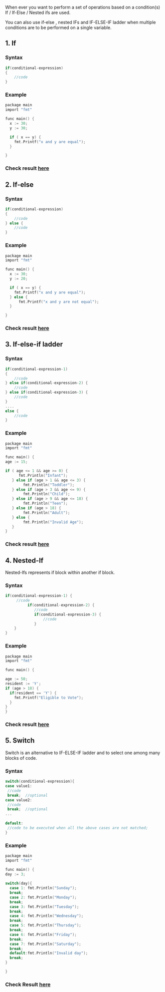 When ever you want to perform a set of operations based on a condition(s) If / If-Else / Nested ifs are used.

You can also use if-else , nested IFs and IF-ELSE-IF ladder when multiple conditions are to be performed on a single variable.

## 1. If

### Syntax

```c
if(conditional-expression)
{
    //code
}
```
### Example

```c
package main
import "fmt"

func main() {
  x := 30;
  y := 30;

  if ( x == y) {
    fmt.Printf("x and y are equal");
  }

}
```
### Check result [here](https://onecompiler.com/go/3vpq3azq3)

## 2. If-else

### Syntax

```c
if(conditional-expression)
{
    //code
} else {
    //code
}
```
### Example

```c
package main
import "fmt"

func main() {
  x := 30;
  y := 20;

  if ( x == y) {
    fmt.Printf("x and y are equal");
  } else {
      fmt.Printf("x and y are not equal");  
  }

}
```
### Check result [here](https://onecompiler.com/go/3vpq3ewjt)

## 3. If-else-if ladder

### Syntax
```c
if(conditional-expression-1)
{
    //code
} else if(conditional-expression-2) {
    //code
} else if(conditional-expression-3) {
    //code
}
....
else {
    //code
}
```

### Example
```c
package main
import "fmt"

func main() {
age := 15;

if ( age <= 1 && age >= 0) {
      fmt.Println("Infant");
   } else if (age > 1 && age <= 3) {
        fmt.Println("Toddler");
   } else if (age > 3 && age <= 9) {
        fmt.Println("Child");
   } else if (age > 9 && age <= 18) {
        fmt.Println("Teen");
   } else if (age > 18) {
        fmt.Println("Adult");
   } else {
        fmt.Println("Invalid Age");
   }
}
```
### Check result [here](https://onecompiler.com/go/3vpq3mfy3)

## 4. Nested-If

Nested-Ifs represents if block within another if block. 

### Syntax
```c
if(conditional-expression-1) {    
     //code    
          if(conditional-expression-2) {  
             //code
             if(conditional-expression-3) {
                 //code
             }  
    }    
}
```

### Example
```c
package main
import "fmt"

func main() {

age := 50;
resident := 'Y';
if (age > 18) {
  if(resident == 'Y') {
    fmt.Printf("Eligible to Vote");
  }
}
}
```
### Check result [here](https://onecompiler.com/go/3vpq3q7g5)

## 5. Switch

Switch is an alternative to IF-ELSE-IF ladder and to select one among many blocks of code.

### Syntax

```c
switch(conditional-expression){    
case value1:    
 //code    
 break;  //optional  
case value2:    
 //code    
 break;  //optional  
...    
    
default:     
 //code to be executed when all the above cases are not matched;    
} 
```
### Example
```c
package main
import "fmt"

func main() {
day := 3;
      
switch(day){
  case 1: fmt.Println("Sunday");
  break;
  case 2: fmt.Println("Monday");
  break;
  case 3: fmt.Println("Tuesday");
  break;
  case 4: fmt.Println("Wednesday");
  break;
  case 5: fmt.Println("Thursday");
  break;
  case 6: fmt.Println("Friday");
  break;
  case 7: fmt.Println("Saturday");
  break;
  default:fmt.Println("Invalid day");
  break; 
}

}

```
###  Check Result [here](https://onecompiler.com/go/3vpq434cg)
